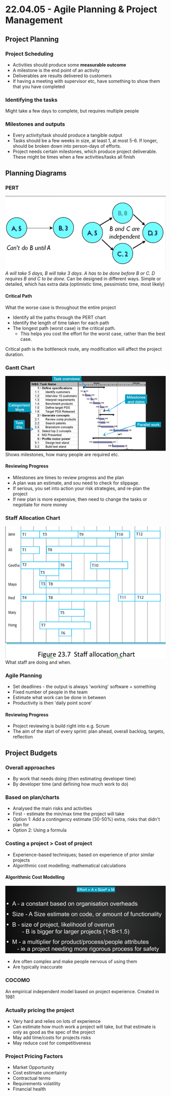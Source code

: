# 22.04.05 - Agile Planning & Project Management
## Project Planning
### Project Scheduling
- Activities should produce some **measurable outcome**
- A milestone is the end point of an activity
- Deliverables are results delivered to customers
- If having a meeting with supervisor etc, have something to show them that you have completed
### Identifying the tasks
Might take a few days to complete, but requires multiple people
### Milestones and outputs
- Every activity/task should produce a tangible output
- Tasks should be a few weeks in size, at least 1, at most 5-6. If longer, should be broken down into person-days of efforts.
- Project needs certain milestones, which produce project deliverable. These might be times when a few activities/tasks all finish

## Planning Diagrams
### PERT
![dee1d9a826ef5390d6ff1f1cfb58ab6a.png](../_resources/dee1d9a826ef5390d6ff1f1cfb58ab6a.png)
*A will take 5 days, B will take 3 days. A has to be done before B or C. D requires B and C to be done.*
Can be designed in different ways. Simple or detailed, which has extra data (optimistic time, pessimistic time, most likely)
#### Critical Path
What the worse case is throughout the entire project
- Identify all the paths through the PERT chart
- Identify the length of time taken for each path
- The longest path (worst case) is the critical path. 
	- This helps you cost the effort for the worst case, rather than the best case.

Critical path is the bottleneck route, any modification will affect the project duration.
### Gantt Chart
![05ec96cf04ed6cd3ff3356bd6bda97b8.png](../_resources/05ec96cf04ed6cd3ff3356bd6bda97b8.png)
Shows milestones, how many people are required etc. 
#### Reviewing Progress
- Milestones are times to review progress and the plan
- A plan was an estimate, and sou need to check for slippage.
- If serious, you set into action your risk strategies, and re-plan the project
- If new plan is more expensive, then need to change the tasks or negotiate for more money
### Staff Allocation Chart
![af02c18ac0df59e683b9a3d2740ef54a.png](../_resources/af02c18ac0df59e683b9a3d2740ef54a.png)
What staff are doing and when.
### Agile Planning
- Set deadlines - the output is always 'working' software + something
- Fixed number of people in the team
- Estimate what work can be done in between
- Productivity is then 'daily point score'
#### Reviewing Progress
- Project reviewing is build right into e.g. Scrum
- The aim of the start of every sprint: plan ahead, overall backlog, targets, reflection

## Project Budgets
### Overall approaches
- By work that needs doing (then estimating developer time)
- By developer time (and defining how much work to do)

### Based on plan/charts
- Analysed the main risks and activities
- First - estimate the min/max time the project will take
- Option 1: Add a contingency estimate (30-50%) extra, risks that didn't plan for
- Option 2: Using a formula
### Costing a project > Cost of project
- Experience-based techniques; based on experience of prior similar projects
- Algorithmic cost modelling; mathematical calculations 
#### Algorithmic Cost Modelling
![49e2c9a03f57dede2c5ac9eee4ff5448.png](../_resources/49e2c9a03f57dede2c5ac9eee4ff5448.png)
- Are often complex and make people nervous of using them
- Are typically inaccurate

### COCOMO
An empirical independent model based on project experience. Created in 1981
### Actually pricing the project
- Very hard and relies on lots of experience
- Can estimate how much work a project will take, but that estimate is only as good as the spec of the project
- May add time/costs for projects risks
- May reduce cost for competitiveness

### Project Pricing Factors
- Market Opportunity
- Cost estimate uncertainty
- Contractual terms
- Requirements volatility
- Financial health